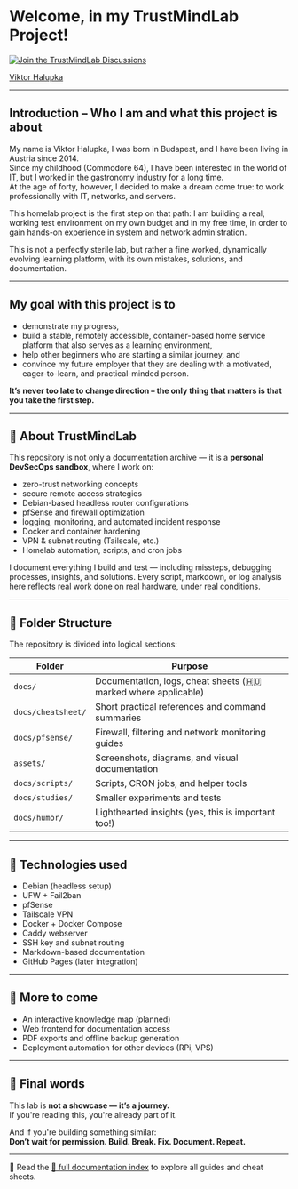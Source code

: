 # **Welcome, in my TrustMindLab Project!**

[![Join the TrustMindLab Discussions](https://img.shields.io/badge/💬_Join-TrustMindLab-blueviolet)](https://github.com/goAuD/MyHomeLab/discussions/1)  
<div class="badge-base LI-profile-badge" data-locale="hu_HU" data-size="medium" data-theme="light" data-type="VERTICAL" data-vanity="viktor-halupka-weiz" data-version="v1">
  <a class="badge-base__link LI-simple-link" href="https://at.linkedin.com/in/viktor-halupka-weiz?trk=profile-badge">Viktor Halupka</a>
</div>

---

## Introduction – Who I am and what this project is about

My name is Viktor Halupka, I was born in Budapest, and I have been living in Austria since 2014.  
Since my childhood (Commodore 64), I have been interested in the world of IT, but I worked in the gastronomy industry for a long time.  
At the age of forty, however, I decided to make a dream come true: to work professionally with IT, networks, and servers.

This homelab project is the first step on that path: I am building a real, working test environment on my own budget and in my free time, in order to gain hands-on experience in system and network administration.

This is not a perfectly sterile lab, but rather a fine worked, dynamically evolving learning platform, with its own mistakes, solutions, and documentation.

---

## My goal with this project is to

- demonstrate my progress,
- build a stable, remotely accessible, container-based home service platform that also serves as a learning environment,
- help other beginners who are starting a similar journey, and
- convince my future employer that they are dealing with a motivated, eager-to-learn, and practical-minded person.

**It’s never too late to change direction – the only thing that matters is that you take the first step.**

---

## 🧠 About TrustMindLab

This repository is not only a documentation archive — it is a **personal DevSecOps sandbox**, where I work on:

- zero-trust networking concepts  
- secure remote access strategies  
- Debian-based headless router configurations  
- pfSense and firewall optimization  
- logging, monitoring, and automated incident response  
- Docker and container hardening  
- VPN & subnet routing (Tailscale, etc.)  
- Homelab automation, scripts, and cron jobs  

I document everything I build and test — including missteps, debugging processes, insights, and solutions. Every script, markdown, or log analysis here reflects real work done on real hardware, under real conditions.

---

## 📂 Folder Structure

The repository is divided into logical sections:

| Folder         | Purpose |
|----------------|---------|
| `docs/`        | Documentation, logs, cheat sheets (🇭🇺 marked where applicable) |
| `docs/cheatsheet/` | Short practical references and command summaries |
| `docs/pfsense/` | Firewall, filtering and network monitoring guides |
| `assets/`      | Screenshots, diagrams, and visual documentation |
| `docs/scripts/`| Scripts, CRON jobs, and helper tools |
| `docs/studies/`| Smaller experiments and tests |
| `docs/humor/`  | Lighthearted insights (yes, this is important too!) |

---

## 🔧 Technologies used

- Debian (headless setup)
- UFW + Fail2ban
- pfSense
- Tailscale VPN
- Docker + Docker Compose
- Caddy webserver
- SSH key and subnet routing
- Markdown-based documentation
- GitHub Pages (later integration)

---

## 🔗 More to come

- An interactive knowledge map (planned)
- Web frontend for documentation access
- PDF exports and offline backup generation
- Deployment automation for other devices (RPi, VPS)

---

## 📣 Final words

This lab is **not a showcase — it’s a journey.**  
If you're reading this, you're already part of it.  

And if you're building something similar:  
**Don’t wait for permission. Build. Break. Fix. Document. Repeat.**

---

🧭 Read the [📘 full documentation index](docs/index.md) to explore all guides and cheat sheets.
